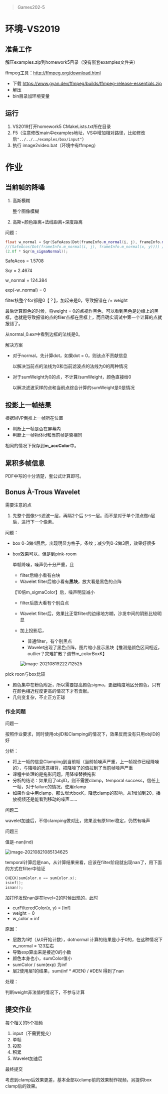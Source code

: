 > Games202-5

# 环境-VS2019

## 准备工作

解压examples.zip到homework5目录（没有嵌套examples文件夹）

ffmpeg工具：http://ffmpeg.org/download.html

- 下载 https://www.gyan.dev/ffmpeg/builds/ffmpeg-release-essentials.zip
- 解压
- bin目录加环境变量

## 运行

1. VS2019打开homework5 CMakeLists.txt所在目录
2. F5（注意修改main中examples地址，VS中增加相对路径，比如修改后`"../../../examples/box/input"`）
3. 执行 image2video.bat（环境中有ffmpeg）

# 作业

## 当前帧的降噪

1. 高斯模糊

   整个图像模糊

2. 高斯+颜色距离+法线距离+深度距离

问题：

```c++
float w_normal = Sqr(SafeAcos(Dot(frameInfo.m_normal(i, j), frameInfo.m_normal(x, y)))) / //计算得到的 w_normal太大导致weight用exp计算得到0
//(SafeAcos(Dot(frameInfo.m_normal(i, j), frameInfo.m_normal(x, y)))) /
(2.0f * Sqr(m_sigmaNormal));
```

SafeAcos = 1.5708

Sqr = 2.4674

w_normal = 124.384

exp(-w_normal) = 0

filter核整个for都是0【？】，加起来是0，导致报错在 /= weight

最后计算颜色的时候，将weight = 0的点视作黑色，可以看到黑色是边缘上的黑框，也就是导致报错的点的filer点都在黑框上，而且确实调试中第一个计算的点就报错了。

从normal_0.exr中看到边框的法线是0。

解决方案

- 对于normal，先计算dot，如果dot = 0，则该点不贡献信息

  以解决当前点的法线为0和当前滤波点的法线为0的两种情况

- 对于sumWeight为0的点，不计算/sumWeight，颜色直接给0

  以解决滤波采样的点和当前点综合计算的sumWeight是0是情况

## 投影上一帧结果

根据MVP倒推上一帧所在位置

- 判断上一帧是否在屏幕内
- 判断上一帧物体id和当前帧是否相同

相同的情况下保存到**m_accColor**中。

## 累积多帧信息

PDF中写的十分清楚，套公式计算即可。

## Bonus À-Trous Wavelet

需要注意的点

1. 先整个图像`5*5`滤波一层，再隔2个后 `5*5`一层。而不是对于单个顶点做n层后，进行下一个像素。

问题：

- box 0-3做4层后，出现明显方格子，条纹；减少到0-2做3层，效果好很多

- box效果可以，但是到pink-room

  单帧降噪，噪声仍十分严重，且

  - filter后缩小看有白块
  - Wavelet filter后缩小看有**黑块**，放大看是黑色的点阵

  【10倍m_sigmaColor】后，噪声明显减小

  - filter后放大看有个别白点

  - Wavelet filter后，效果比正常filter的边缘地方糊，沙发中间的阴影比较明显

  - 加上投影后，

    - 普通filter，有个别黑点
    - Wavelet出现了黑色点阵，图片缩小显示黑块【推测是颜色区间相近，outlier？灾难扩散？调节m_colorBoxK】

    ![image-20210819222712525](C:\liujuanjuan\github-plainliu\Games\Games202\Assignment5\NOTES.assets\image-20210819222712525.png)

pick roon与box比较

- 颜色集中在粉色附近，所以需要提高颜色sigma，更细精度地区分颜色，只有在颜色相近程度更高的情况下才有贡献。
- 几何变复杂，不止正方正球

### 作业问题

问题一

按照作业要求，同时使用objID和Clamping的情况下，效果反而没有只用objID的好

分析：

- 将上一帧的信息Clamping到当前帧（当前帧噪声严重，上一帧视作已经降噪的），与降噪的愿意相背，把降噪了的值拉到了当前帧噪声严重
- 课程中处理的是拖影问题，用降噪替换拖影
- 分析的结论：如果用了objID，则不需要clamp，temporal success，信任上一帧，对于failure的情况，使用clamp
- 如果作业中用clamp，那么增大boxK，降低clamp的影响，从1增加到20，播放视频还是能看到移动的噪声……

问题二

wavelet加速后，不带clamping做对比，效果没有原filter稳定，仍然有噪声

问题三

值是-nan(ind)

![image-20210821085134625](C:\liujuanjuan\github-plainliu\Games\Games202\Assignment5\NOTES.assets\image-20210821085134625.png)

temporal计算后是nan，从计算结果来看，应该在filter阶段就出现nan了，用下面的方式在filter中验证

```c++
CHECK(sumColor.x == sumColor.x);
isinf();
isnan();
```

加打印发现nan是在level=2的时候出现的，此时

- curFilteredColor(x, y) = [inf]
- weight = 0
- w_color = inf

原因：

- 层数为1时（从0开始计数），dotnormal 计算的结果是小于0的，在这种情况下w_normal = 123左右
- 导致exp算出来是接近0的小数
- 颜色本身也小，sumColor值小
- sumColor / sum(exp) 为inf
- 层2使用层1的结果，sum(inf * #DEN) / #DEN 得到了nan

处理：

判断weight非法值的情况下，不参与计算

## 提交作业

每个相关的5个视频

1. input（不需要提交）
2. 单帧
3. 投影
4. 积累
5. Wavelet加速后

最终提交

考虑到clamp后效果更差，基本全部以clamp前的效果制作视频，另提供box clamp后的效果。

